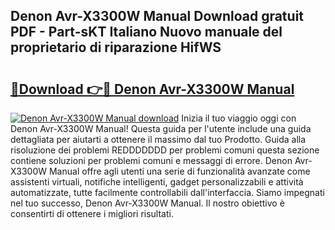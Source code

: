 ## Denon Avr-X3300W Manual Download gratuit PDF - Part-sKT Italiano Nuovo manuale del proprietario di riparazione HifWS

# <h2><a href="http://dfbihrn.blite.top/?on=Denon+Avr-X3300W+Manual">🔗Download 👉🔴 Denon Avr-X3300W Manual</a></h2>

[![Denon Avr-X3300W Manual download](https://i.imgur.com/lujVjoI.png)](http://dfbihrn.blite.top/?on=Denon+Avr-X3300W+Manual)
Inizia il tuo viaggio oggi con Denon Avr-X3300W Manual! Questa guida per l'utente include una guida dettagliata per aiutarti a ottenere il massimo dal tuo Prodotto. Guida alla risoluzione dei problemi REDDDDDDD per problemi comuni questa sezione contiene soluzioni per problemi comuni e messaggi di errore. Denon Avr-X3300W Manual offre agli utenti una serie di funzionalità avanzate come assistenti virtuali, notifiche intelligenti, gadget personalizzabili e attività automatizzate, tutte facilmente controllabili dall'interfaccia. Siamo impegnati nel tuo successo, Denon Avr-X3300W Manual. Il nostro obiettivo è consentirti di ottenere i migliori risultati.
